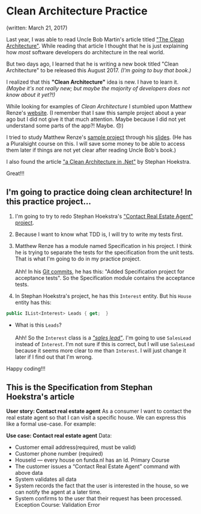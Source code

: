 # Clean Architecture Practice

(written: March 21, 2017)

Last year, I was able to read Uncle Bob Martin's article titled ["The Clean Architecture"](http://blog.cleancoder.com/uncle-bob/2012/08/13/the-clean-architecture.html). While reading that article I thought that he is just explaining how _most_ software developers do architecture in the real world.

But two days ago, I learned that he is writing a new book titled "Clean Architecture" to be released this August 2017. _(I'm going to buy that book.)_

I realized that this **"Clean Architecture"** idea is new. I have to learn it. _(Maybe it's not really new; but maybe the majority of developers does not know about it yet?!)_

While looking for examples of _Clean Architecture_ I stumbled upon Matthew Renze's [website](http://www.matthewrenze.com/presentations.html#clean-architecture). (I remember that I saw this sample project about a year ago but I did not give it that much attention. Maybe because I did not yet understand some parts of the app?! Maybe. :disappointed:)

I tried to study Matthew Renze's [sample project](https://github.com/matthewrenze/clean-architecture-demo) through his [slides](http://www.matthewrenze.com/presentations/clean-architecture.pdf). (He has a Pluralsight course on this. I will save some money to be able to access them later if things are not yet clear after reading Uncle Bob's book.)

I also found the article ["a Clean Architecture in .Net"](https://medium.com/@stephanhoekstra/clean-architecture-in-net-8eed6c224c50#.wwhi7no7o) by Stephan Hoekstra.

Great!!!

## I'm going to practice doing clean architecture! In this practice project...

1. I'm going to try to redo Stephan Hoekstra's ["Contact Real Estate Agent" project](https://github.com/stephanhoekstra/clean-architecture).

2. Because I want to know what TDD is, I will try to write my tests first.

3. Matthew Renze has a module named Specification in his project. I think he is trying to separate the tests for the specification from the unit tests. That is what I'm going to do in my practice project.
<br /><br />
Ahh! In his [Git commits](https://github.com/matthewrenze/clean-architecture-demo/commits/master), he has this: "Added Specification project for acceptance tests". So the Specification module contains the acceptance tests.

4. In Stephan Hoekstra's project, he has this `Interest` entity. But his `House` entity has this:

``` C#
public IList<Interest> Leads { get;  }
```

- What is this `Leads`?
<br /><br />
Ahh! So the `Interest` class is a [_"sales lead"_](http://www.investopedia.com/terms/s/sales-lead.asp). I'm going to use `SalesLead` instead of `Interest`. I'm not sure if this is correct, but I will use `SalesLead` because it seems more clear to me than `Interest`. I will just change it later if I find out that I'm wrong.

Happy coding!!!


## This is the Specification from Stephan Hoekstra's article

**User story: Contact real estate agent**
As a consumer I want to contact the real estate agent
so that I can visit a specific house.
We can express this like a formal use-case.
For example:

**Use case: Contact real estate agent**
Data:
- Customer email address(required, must be valid)
- Customer phone number (required)
- HouseId — every house on funda.nl has an Id.
Primary Course
- The customer issues a “Contact Real Estate Agent” command with above
data
- System validates all data
- System records the fact that the user is interested in the house, so we
can notify the agent at a later time.
- System confirms to the user that their request has been processed.
Exception Course: Validation Error